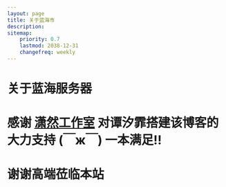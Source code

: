 ```yaml
---
layout: page
title: 关于蓝海市
description: 
sitemap:
    priority: 0.7
    lastmod: 2038-12-31
    changefreq: weekly
---
```

# 关于蓝海服务器

# 感谢 [潇然工作室](https://www.xrgzs.top/) 对谭汐霏搭建该博客的大力支持 (￣ж￣) 一本满足!! 
# 谢谢高端莅临本站
